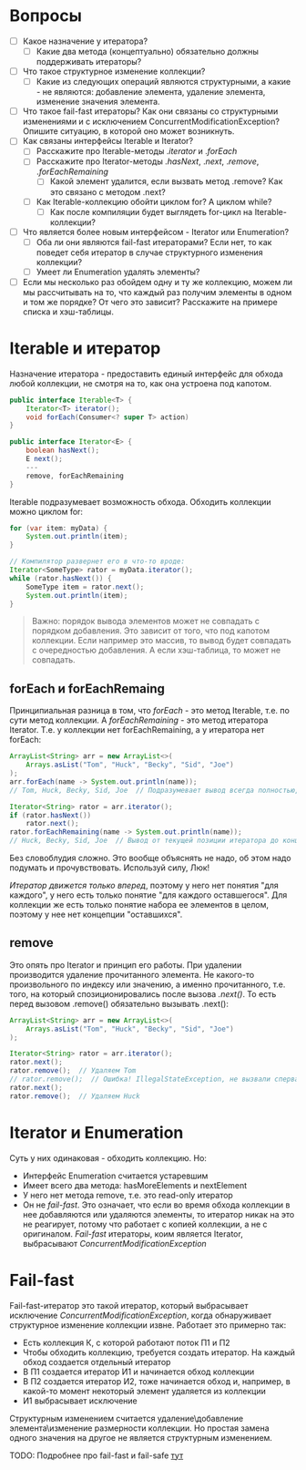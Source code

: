 # Вопросы

- [ ] Какое назначение у итератора?
  - [ ] Какие два метода (концептуально) обязательно должны поддерживать итераторы?
- [ ] Что такое структурное изменение коллекции?
  - [ ] Какие из следующих операций являются структурными, а какие - не являются: добавление элемента, удаление элемента, изменение значения элемента.
- [ ] Что такое fail-fast итераторы? Как они связаны со структурными изменениями и с исключением ConcurrentModificationException? Опишите ситуацию, в которой оно может возникнуть.
- [ ] Как связаны интерфейсы Iterable и Iterator?
  - [ ] Расскажите про Iterable-методы .*iterator* и .*forEach*
  - [ ] Расскажите про Iterator-методы .*hasNext*, .*next*, .*remove*, .*forEachRemaining*
    - [ ] Какой элемент удалится, если вызвать метод .remove? Как это связано с методом .next?
  - [ ] Как Iterable-коллекцию обойти циклом for? А циклом while?
    - [ ] Как после компиляции будет выглядеть for-цикл на Iterable-коллекции?
- [ ] Что является более новым интерфейсом - Iterator или Enumeration?
  - [ ] Оба ли они являются fail-fast итераторами? Если нет, то как поведет себя итератор в случае структурного изменения коллекции?
  - [ ] Умеет ли Enumeration удалять элементы?
- [ ] Если мы несколько раз обойдем одну и ту же коллекцию, можем ли мы рассчитывать на то, что каждый раз получим элементы в одном и том же порядке? От чего это зависит? Расскажите на примере списка и хэш-таблицы.

# Iterable и итератор

Назначение итератора - предоставить единый интерфейс для обхода любой коллекции, не смотря на то, как она устроена под капотом.

```java
public interface Iterable<T> {
    Iterator<T> iterator();
    void forEach(Consumer<? super T> action)
}
```

```java
public interface Iterator<E> {
    boolean hasNext();
    E next();
    ---
    remove, forEachRemaining
}
```

Iterable подразумевает возможность обхода. Обходить коллекции можно циклом for:

```java
for (var item: myData) {
    System.out.println(item);
}

// Компилятор развернет его в что-то вроде:
Iterator<SomeType> rator = myData.iterator();
while (rator.hasNext()) {
    SomeType item = rator.next();
    System.out.println(item);
}
```

> Важно: порядок вывода элементов может не совпадать с порядком добавления. Это зависит от того, что под капотом коллекции. Если например это массив, то вывод будет совпадать с очередностью добавления. А если хэш-таблица, то может не совпадать.

## forEach и forEachRemaing

Принципиальная разница в том, что *forEach* - это метод Iterable, т.е. по сути метод коллекции. А *forEachRemaining* - это метод итератора Iterator. Т.е. у коллекции нет forEachRemaining, а у итератора нет forEach:

```java
ArrayList<String> arr = new ArrayList<>(
    Arrays.asList("Tom", "Huck", "Becky", "Sid", "Joe")
);
arr.forEach(name -> System.out.println(name));
// Tom, Huck, Becky, Sid, Joe  // Подразумевает вывод всегда полностью, от начала до конца

Iterator<String> rator = arr.iterator();
if (rator.hasNext())
    rator.next();
rator.forEachRemaining(name -> System.out.println(name));
// Huck, Becky, Sid, Joe  // Вывод от текущей позиции итератора до конца
```

Без словоблудия сложно. Это вообще объяснять не надо, об этом надо подумать и прочувствовать. Используй силу, Люк!

*Итератор движется только вперед*, поэтому у него нет понятия "для каждого", у него есть только понятие "для каждого оставшегося". Для коллекции же есть только понятие набора ее элементов в целом, поэтому у нее нет концепции "оставшихся".

## remove

Это опять про Iterator и принцип его работы. При удалении производится удаление прочитанного элемента. Не какого-то произвольного по индексу или значению, а именно прочитанного, т.е. того, на который спозиционировались после вызова *.next()*. То есть перед вызовом .remove() обязательно вызывать .next():

```java
ArrayList<String> arr = new ArrayList<>(
    Arrays.asList("Tom", "Huck", "Becky", "Sid", "Joe")
);

Iterator<String> rator = arr.iterator();
rator.next();
rator.remove();  // Удаляем Tom
// rator.remove();  // Ошибка! IllegalStateException, не вызвали сперва .next()
rator.next();
rator.remove();  // Удаляем Huck
```

# Iterator и Enumeration

Суть у них одинаковая - обходить коллекцию. Но:

* Интерфейс Enumeration считается устаревшим
* Имеет всего два метода: hasMoreElements и nextElement
* У него нет метода remove, т.е. это read-only итератор
* Он не *fail-fast*. Это означает, что если во время обхода коллекции в нее добавляются или удаляются элементы, то итератор никак на это не реагирует, потому что работает с копией коллекции, а не с оригиналом. *Fail-fast* итераторы, коим является Iterator, выбрасывают *ConcurrentModificationException*

# Fail-fast

Fail-fast-итератор это такой итератор, который выбрасывает исключение *ConcurrentModificationException*, когда обнаруживает структурное изменение коллекции извне. Работает это примерно так:

* Есть коллекция К, с которой работают поток П1 и П2
* Чтобы обходить коллекцию, требуется создать итератор. На каждый обход создается отдельный итератор
* В П1 создается итератор И1 и начинается обход коллекции
* В П2 создается итератор И2, тоже начинается обход и, например, в какой-то момент некоторый элемент удаляется из коллекции
* И1 выбрасывает исключение

Структурным изменением считается удаление\добавление элемента\изменение размерности коллекции. Но простая замена одного значения на другое не является структурным изменением.

TODO: Подробнее про fail-fast и fail-safe [тут](https://www.javatpoint.com/fail-fast-and-fail-safe-iterator-in-java)